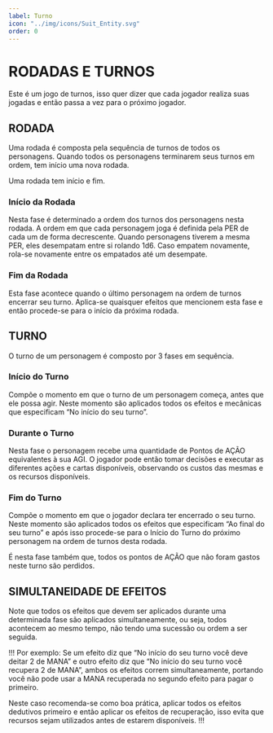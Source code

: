 ```yaml
---
label: Turno
icon: "../img/icons/Suit_Entity.svg"
order: 0
---
```


# RODADAS E TURNOS
Este é um jogo de turnos, isso quer dizer que cada jogador realiza suas jogadas e então passa a vez para o próximo jogador.

## RODADA
Uma rodada é composta pela sequência de turnos de todos os personagens. Quando todos os personagens terminarem seus turnos em ordem, tem início uma nova rodada.

Uma rodada tem início e fim.

### Início da Rodada

Nesta fase é determinado a ordem dos turnos dos personagens nesta rodada.
A ordem em que cada personagem joga é definida pela PER de cada um de forma decrescente. Quando personagens tiverem a mesma PER, eles desempatam entre si rolando 1d6. Caso empatem novamente, rola-se novamente entre os empatados até um desempate.

### Fim da Rodada
Esta fase acontece quando o último personagem na ordem de turnos encerrar seu turno. Aplica-se quaisquer efeitos que mencionem esta fase e então procede-se para o início da próxima rodada.

## TURNO
O turno de um personagem é composto por 3 fases em sequência.

### Início do Turno
Compõe o momento em que o turno de um personagem começa, antes que ele possa agir. Neste momento são aplicados todos os efeitos e mecânicas que especificam “No início do seu turno”.

### Durante o Turno
Nesta fase o personagem recebe uma quantidade de Pontos de AÇÃO equivalentes à sua AGI.
O jogador pode então tomar decisões e executar as diferentes ações e cartas disponíveis, observando os custos das mesmas e os recursos disponíveis.

### Fim do Turno
Compõe o momento em que o jogador declara ter encerrado o seu turno. Neste momento são aplicados todos os efeitos que especificam “Ao final do seu turno” e após isso procede-se para o Início do Turno do próximo personagem na ordem de turnos desta rodada.

É nesta fase também que, todos os pontos de AÇÃO que não foram gastos neste turno são perdidos.

## SIMULTANEIDADE DE EFEITOS
Note que todos os efeitos que devem ser aplicados durante uma determinada fase são aplicados simultaneamente, ou seja, todos acontecem ao mesmo tempo, não tendo uma sucessão ou ordem a ser seguida.

!!!
Por exemplo: Se um efeito diz que “No início do seu turno você deve deitar 2 de MANA” e outro efeito diz que “No início do seu turno você recupera 2 de MANA”, ambos os efeitos correm simultaneamente, portando você não pode usar a MANA recuperada no segundo efeito para pagar o primeiro.

Neste caso recomenda-se como boa prática, aplicar todos os efeitos dedutivos primeiro e então aplicar os efeitos de recuperação, isso evita que recursos sejam utilizados antes de estarem disponíveis.
!!!
